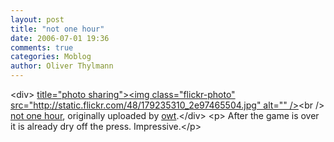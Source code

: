 ```yaml
---
layout: post
title: "not one hour"
date: 2006-07-01 19:36
comments: true
categories: Moblog
author: Oliver Thylmann
---
```



&lt;div&gt;	[ title=&quot;photo sharing&quot;&gt;&lt;img class=&quot;flickr-photo&quot; src=&quot;http://static.flickr.com/48/179235310_2e97465504.jpg&quot; alt=&quot;&quot; /&gt;](http://www.flickr.com/photos/oliver/179235310/)&lt;br /&gt;	[not one hour](http://www.flickr.com/photos/oliver/179235310/), originally uploaded by [owt](http://www.flickr.com/people/oliver/).&lt;/div&gt;				&lt;p&gt;	After the game is over it is already dry off the press. Impressive.&lt;/p&gt;



